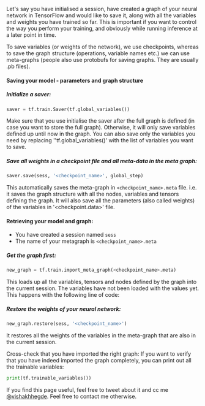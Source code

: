 Let's say you have initialised a session, have created a graph of your neural network in TensorFlow and would like to save it, along with all the variables and weights you have trained so far. This is important if you want to control the way you perform your training, and obviously while running inference at a later point in time.

To save variables (or weights of the network), we use checkpoints, whereas to save the graph structure (operations, variable names etc.) we can use meta-graphs (people also use protobufs for saving graphs. They are usually .pb files). 

#### Saving your model - parameters and graph structure

##### Initialize a saver:  
```python
saver = tf.train.Saver(tf.global_variables())
```
Make sure that you use initialise the saver after the full graph is defined (in case you want to store the full graph). Otherwise, it will only save variables defined up until now in the graph. You can also save only the variables you need by replacing ''tf.global_variables()' with the list of variables you want to save.

##### Save all weights in a checkpoint file and all meta-data in the meta graph:
```python
saver.save(sess, '<checkpoint_name>', global_step)
```
This automatically saves the meta-graph in `<checkpoint_name>.meta` file. i.e. it saves the graph structure with all the nodes, variables and tensors defining the graph. It will also save all the parameters (also called weights) of the variables in '<checkpoint.data>' file.

#### Retrieving your model and graph:
- You have created a session named `sess`
- The name of your metagraph is `<checkpoint_name>.meta`

##### Get the graph first:
```python
new_graph = tf.train.import_meta_graph(<checkpoint_name>.meta)
```

This loads up all the variables, tensors and nodes defined by the graph into the current session. The variables have not been loaded with the values yet. This happens with the following line of code:
##### Restore the weights of your neural network:
```python
new_graph.restore(sess, '<checkpoint_name>')
```
It restores all the weights of the variables in the meta-graph that are also in the current session.

Cross-check that you have imported the right graph:
If you want to verify that you have indeed imported the graph completely, you can print out all the trainable variables:
```python
print(tf.trainable_variables())
```

If you find this page useful, feel free to tweet about it and cc me [@vishakhhegde](https://twitter.com/vishakhhegde). Feel free to contact me otherwise.
